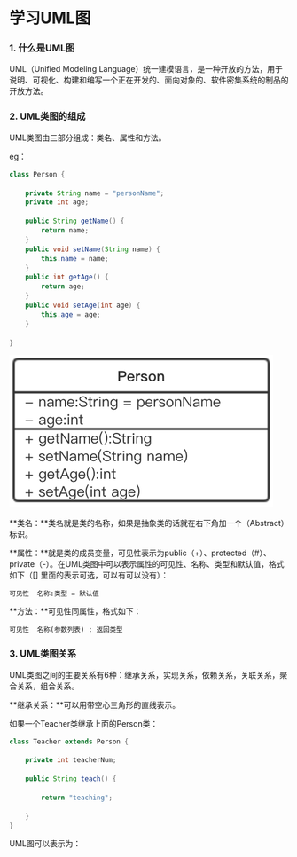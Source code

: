 # 学习UML图

### 1. 什么是UML图

UML（Unified Modeling Language）统一建模语言，是一种开放的方法，用于说明、可视化、构建和编写一个正在开发的、面向对象的、软件密集系统的制品的开放方法。

### 2. UML类图的组成

UML类图由三部分组成：类名、属性和方法。

eg：

```java
class Person {
	
	private String name = "personName";
	private int age;
	
	public String getName() {
		return name;
	}
	public void setName(String name) {
		this.name = name;
	}
	public int getAge() {
		return age;
	}
	public void setAge(int age) {
		this.age = age;
	}
	
}
```



![](/assets/类图1.png)

**类名：**类名就是类的名称，如果是抽象类的话就在右下角加一个（Abstract）标识。

**属性：**就是类的成员变量，可见性表示为public（+）、protected（\#）、private（-）。在UML类图中可以表示属性的可见性、名称、类型和默认值，格式如下（[] 里面的表示可选，可以有可以没有）：

```
可见性  名称:类型 = 默认值 
```

**方法：**可见性同属性，格式如下：

```
可见性  名称(参数列表) : 返回类型 
```

### 3. UML类图关系

UML类图之间的主要关系有6种：继承关系，实现关系，依赖关系，关联关系，聚合关系，组合关系。

**继承关系：**可以用带空心三角形的直线表示。

如果一个Teacher类继承上面的Person类：

```java
class Teacher extends Person {
	
	private int teacherNum;
	
	public String teach() {
		
		return "teaching";
		
	}
}
```

UML图可以表示为：



